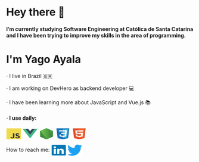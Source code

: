 # Hey there 👋

#### I’m currently studying Software Engineering at Católica de Santa Catarina and I have been trying to improve my skills in the area of programming.

# I'm Yago Ayala
  · I live in Brazil :brazil:
  
  
  · I am working on DevHero as backend developer :computer:
  
  
  · I have been learning more about JavaScript and Vue.js :books:

  ####  · I use daily:
  <a href="https://developer.mozilla.org/pt-BR/docs/Web/JavaScript"> <img align="center" alt="yago-js" height="30" width = "40" src = "https://raw.githubusercontent.com/devicons/devicon/master/icons/javascript/javascript-original.svg" style="max-width:100%"></a> <a href="https://vuejs.org/">
  <img align="center" alt="yago-vuejs" height="30" width = "40" src = "https://raw.githubusercontent.com/devicons/devicon/master/icons/vuejs/vuejs-original.svg" style="max-width:100%"></a> <a href="https://nodejs.org/en/">
  <img align="center" alt="yago-nodejs" height="30" width = "40" src = "https://raw.githubusercontent.com/devicons/devicon/master/icons/nodejs/nodejs-original.svg" style="max-width:100%"></a> <a href="https://developer.mozilla.org/pt-BR/docs/Web/JavaScript">
  <img align="center" alt="yago-css" height="30" width = "40" src = "https://raw.githubusercontent.com/devicons/devicon/master/icons/css3/css3-original.svg" style="max-width:100%"></a> <a href="https://www.w3schools.com/html/">
  <img align="center" alt="yago-html" height="30" width = "40" src = "https://raw.githubusercontent.com/devicons/devicon/master/icons/html5/html5-original.svg" style="max-width:100%"> </a>
  
  
  How to reach me: <a href="https://www.linkedin.com/in/yagoca/">
  <img align="center" alt="yago-linkedin" height="30" width = "40" src = "https://raw.githubusercontent.com/devicons/devicon/master/icons/linkedin/linkedin-original.svg" style="max-width:100%"></a>
  <a href="https://twitter.com/Ayalita00">
  <img align="center" alt="yago-twitter" height="30" width = "40" src = "https://raw.githubusercontent.com/devicons/devicon/master/icons/twitter/twitter-original.svg" style="max-width:100%"></a>

